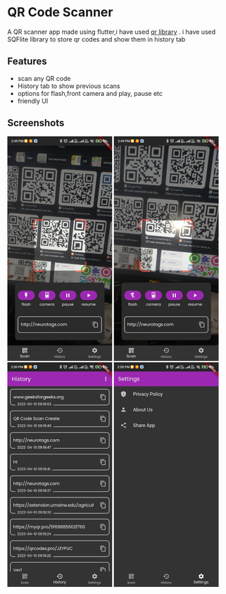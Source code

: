 # QR Code Scanner

A QR scanner app made using flutter,i have used [qr library](https://pub.dev/packages/qr_code_scanner) . i have used SQFlite library to store qr codes and show them in history tab

## Features

- scan any QR code
- History tab to show previous scans
- options for flash,front camera and play, pause etc
- friendly UI


## Screenshots


<div style="float:left">
<img src="images/s2.jpg" width=238 height=510>
<img src="images/s3.jpg" width=238 height=510>
<img src="images/s4.jpg" width=238 height=510>
<img src="images/s5.jpg" width=238 height=510>
</div>
